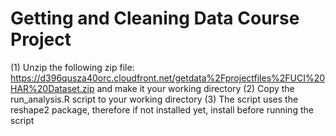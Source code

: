 Getting and Cleaning Data Course Project
==============
(1) Unzip the following zip file: https://d396qusza40orc.cloudfront.net/getdata%2Fprojectfiles%2FUCI%20HAR%20Dataset.zip and make it your working directory
(2) Copy the run_analysis.R script to your working directory
(3) The script uses the reshape2 package, therefore if not installed yet, install before running the script
